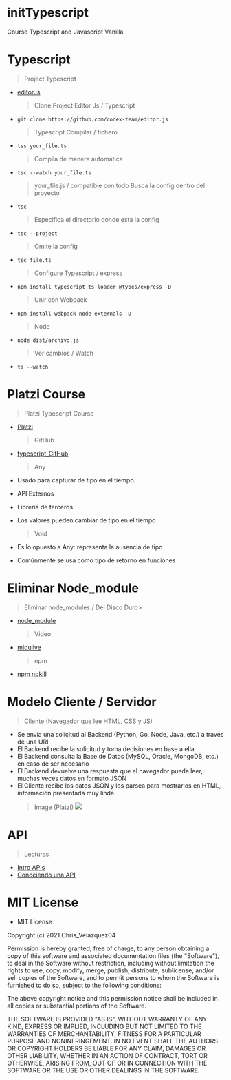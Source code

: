 # initTypescript

Course Typescript and Javascript Vanilla

# Typescript

> Project Typescript

- [editorJs](https://editorjs.io/)
  > Clone Project Editor Js / Typescript
- `git clone https://github.com/codex-team/editor.js`
  > Typescript Compilar / fichero
- `tss your_file.ts`
  > Compila de manera automática
- `tsc --watch your_file.ts`
  > your_file.js / compatible con todo
  > Busca la config dentro del proyecto
- `tsc`
  > Especifica el directorio donde esta la config
- `tsc --project`
  > Omite la config
- `tsc file.ts`
  > Configure Typescript / express
- `npm install typescript ts-loader @types/express -D`
  > Unir con Webpack
- `npm install webpack-node-externals -D`
  > Node
- `node dist/archivo.js`
  > Ver cambios / Watch
- `ts --watch`

# Platzi Course

> Platzi Typescript Course

- [Platzi](https://platzi.com)

  > GitHub

- [typescript_GitHub](https://github.com/luixaviles/platzi-typescript)
  > Any
- Usado para capturar de tipo en el tiempo.
- API Externos
- Librería de terceros
- Los valores pueden cambiar de tipo en el tiempo
  > Void
- Es lo opuesto a Any: representa la ausencia de tipo
- Comúnmente se usa como tipo de retorno en funciones

# Eliminar Node_module

> Eliminar node_modules / Del Disco Duro>

- [node_module](https://www.npmjs.com/package/npkill)
  > Video
- [midulive](https://www.youtube.com/watch?v=G9d9FCcdbgA)
  > npm
- [npm npkill](https://www.npmjs.com/package/npkill)

# Modelo Cliente / Servidor

> Cliente (Navegador que lee HTML, CSS y JS)

- Se envía una solicitud al Backend (Python, Go, Node, Java, etc.) a través de una URI
- El Backend recibe la solicitud y toma decisiones en base a ella
- El Backend consulta la Base de Datos (MySQL, Oracle, MongoDB, etc.) en caso de ser necesario
- El Backend devuelve una respuesta que el navegador pueda leer, muchas veces datos en formato JSON
- El Cliente recibe los datos JSON y los parsea para mostrarlos en HTML, información presentada muy linda
  > Image (Platzi)
  > ![](https://i.stack.imgur.com/mcTKf.jpg)

# API

> Lecturas

- [Intro APIs](https://platzi.com/clases/1751-webscraping/24807-introduccion-a-apis/)
- [Conociendo una API](https://platzi.com/clases/1653-digital-ocean/21724-conociendo-una-api/)

# MIT License

- MIT License

Copyright (c) 2021 Chris_Velázquez04

Permission is hereby granted, free of charge, to any person obtaining a copy
of this software and associated documentation files (the "Software"), to deal
in the Software without restriction, including without limitation the rights
to use, copy, modify, merge, publish, distribute, sublicense, and/or sell
copies of the Software, and to permit persons to whom the Software is
furnished to do so, subject to the following conditions:

The above copyright notice and this permission notice shall be included in all
copies or substantial portions of the Software.

THE SOFTWARE IS PROVIDED "AS IS", WITHOUT WARRANTY OF ANY KIND, EXPRESS OR
IMPLIED, INCLUDING BUT NOT LIMITED TO THE WARRANTIES OF MERCHANTABILITY,
FITNESS FOR A PARTICULAR PURPOSE AND NONINFRINGEMENT. IN NO EVENT SHALL THE
AUTHORS OR COPYRIGHT HOLDERS BE LIABLE FOR ANY CLAIM, DAMAGES OR OTHER
LIABILITY, WHETHER IN AN ACTION OF CONTRACT, TORT OR OTHERWISE, ARISING FROM,
OUT OF OR IN CONNECTION WITH THE SOFTWARE OR THE USE OR OTHER DEALINGS IN THE
SOFTWARE.
